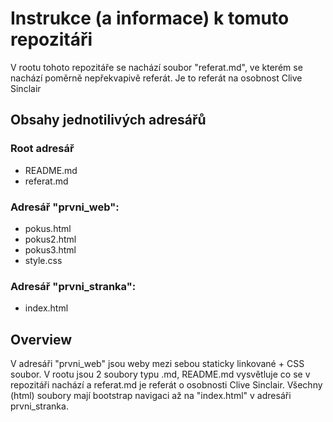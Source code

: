 # Instrukce (a informace) k tomuto repozitáři

V rootu tohoto repozitáře se nachází soubor "referat.md", ve kterém se nachází poměrně nepřekvapivě referát. Je to referát na osobnost Clive Sinclair

## Obsahy jednotilivých adresářů

### Root adresář
- README.md
- referat.md

### Adresář "prvni_web":
- pokus.html
- pokus2.html
- pokus3.html
- style.css

### Adresář "prvni_stranka": 
- index.html

## Overview
V adresáři "prvni_web" jsou weby mezi sebou staticky linkované + CSS soubor. V rootu jsou 2 soubory typu .md, README.md vysvětluje co se v repozitáři nachází a referat.md je referát o osobnosti Clive Sinclair.
Všechny (html) soubory mají bootstrap navigaci až na "index.html" v adresáři prvni_stranka.